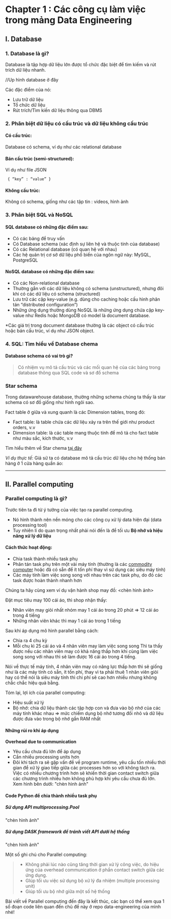 # Chapter 1 : Các công cụ làm việc trong mảng Data Engineering

## I. Database

### 1. Database là gì?

Database là tập hợp dữ liệu lớn được tổ chức đặc biệt để tìm kiếm và rút trích dữ liệu nhanh.

//Up hình database ở đây

Các đặc điểm của nó:
* Lưu trữ dữ liệu
* Tổ chức dữ liệu
* Rút trích/Tìm kiến dữ liệu thông qua DBMS

### 2. Phân biệt dữ liệu **có cấu trúc** và dữ liệu **không cấu trúc**

#### Có cấu trúc: 
Database có schema, ví dụ như các relational database

#### Bán cấu trúc (semi-structured): 
Ví dụ như file JSON
```
 { “key” : “value” }
```

#### Không cấu trúc: 
Không có schema, giống như các tập tin : videos, hình ảnh


### 3. Phân biệt SQL và NoSQL
#### SQL database có những đặc điểm sau:
* Có các bảng để truy vấn
* Có Database schema (xác định sự liên hệ và thuộc tính của database)
* Có các Relational database (có quan hệ với nhau)
* Các hệ quản trị cơ sở dữ liệu phổ biến của ngôn ngữ này: MySQL, PostgreSQL


#### NoSQL database có những đặc điểm sau:
* Có các Non-relational database
* Thường gắn với các dữ liệu không có schema (unstructured), nhưng đôi khi có các dữ liệu có schema (structured)
* Lưu trữ các cặp key-value (e.g. dùng cho caching hoặc cấu hình phân tán “distributed configuration”)
* Những ứng dụng thường dùng NoSQL là những ứng dụng chứa cặp key-value như Redis hoặc MongoDB có model là document database.

*Các giá trị trong document database thường là các object có cấu trúc hoặc bán cấu trúc, ví dụ như JSON object.


### 4. SQL: Tìm hiểu về Database chema

#### Database schema có vai trò gì?
> Có nhiệm vụ mô tả cấu trúc và các mối quan hệ của các bảng trong database thông qua SQL code và sơ đồ schema


### Star schema
Trong datawarehouse database, thường những schema chúng ta thấy là star schema có sơ đồ giống như hình ngôi sao.

Fact table ở giữa và xung quanh là các Dimension tables, trong đó:
* Fact table: là table chứa các dữ liệu xảy ra trên thế giới như product orders, v.v	
* Dimension table: là các table mang thuộc tính để mô tả cho fact table như màu sắc, kích thước, v.v

Tìm hiểu thêm về Star chema [tại đây](https://en.wikipedia.org/wiki/Star_schema)


*Ví dụ thực tế:*
Giả sử ta có database mô tả cấu trúc dữ liệu cho hệ thống bán hàng ở 1 cửa hàng quần áo:


****************


## II. Parallel computing 

### Parallel computing là gì?

Trước tiên ta đi từ ý tưởng của việc tạo ra parallel computing.
* Nó hình thành nên nền móng cho các công cụ xử lý data hiện đại (data processing tool)
* Tuy nhiên lí do quan trọng nhất phải nói đến là để tối ưu **Bộ nhớ và hiệu năng xử lý dữ liệu**

#### Cách thức hoạt động:
* Chia task thành nhiều task phụ
* Phân tán task phụ trên một vài máy tính (thường là các [commodity computer](https://whatis.techtarget.com/definition/commodity-computer#:~:text=A%20commodity%20computer%20is%20a,no%2Dfrills%20but%20functional%20machines.) hoặc đã có sẵn để ít tốn phí thay vì sử dụng các siêu máy tính)
* Các máy tính làm việc song song với nhau trên các task phụ, do đó các task được hoàn thành nhanh hơn

Chúng ta hãy cùng xem ví dụ vận hành shop may đồ:
<chèn hình ảnh>

Đặt mục tiêu may 100 cái áo, thì shop nhận thấy:
* Nhân viên may giỏi nhất nhóm may 1 cái áo trong 20 phút => 12 cái áo trong 4 tiếng
* Những nhân viên khác thì may 1 cái áo trong 1 tiếng

Sau khi áp dụng mô hình parallel bằng cách:
* Chia ra 4 chu kỳ
* Mỗi chu kì 25 cái áo và 4 nhân viên may làm việc song song
Thì ta thấy được nếu các nhân viên may có khả năng thấp hơn khi cùng làm việc song song với nhau thì sẽ làm được 16 cái áo trong 4 tiếng.

Nói về thực tế máy tính, 4 nhân viên may có năng lực thấp hơn thì sẽ giống như là các máy tính có sẵn, ít tốn phí, thay vì ta phải thuê 1 nhân viên giỏi hay có thể nói là siêu máy tính thì chi phí sẽ cao hơn nhiều nhưng không chắc chắc hiệu quả bằng.

Tóm lại, lợi ích của parallel computing:
* Hiệu suất xử lý
* Bộ nhớ: chia dữ liệu thành các tập hợp con và đưa vào bộ nhớ của các máy tính khác nhau
=> mức chiếm dụng bộ nhớ tương đối nhỏ và dữ liệu được đưa vào trong bộ nhớ gần RAM nhẩt

#### Những rủi ro khi áp dụng
**Overhead due to communication**
* Yêu cầu chưa đủ lớn để áp dụng
* Cần nhiều processing units hơn
* Đôi khi tách ra sẽ gặp vấn đề về program runtime, yêu cầu tốn nhiều thời gian để xử lý giao tiếp giữa các processes hơn so với không tách ra. Việc có nhiều chương trình hơn sẽ khiến thời gian contact switch giữa các chương trình nhiều hơn không phù hợp khi yêu cầu chưa đủ lớn. Xem hình bên dưới:
"chèn hình ảnh"

#### Code Python để chia thành nhiều task phụ
##### Sử dụng API **multiprocessing.Pool**

"chèn hình ảnh"

##### Sử dụng DASK framework để tránh viết API dưới hệ thống 

"chèn hình ảnh"



Một số ghi chú cho Parallel computing:

> * Không phải lúc nào cũng tăng thời gian xử lý công việc, do hiệu ứng của overhead communication ở phần contact switch giữa các ứng dụng.
> * GIúp tối ưu việc sử dụng bộ xử lý đa nhiệm (multiple processing unit)
> * Giúp tối ưu bộ nhớ giữa một số hệ thống 

Bài viết về Parallel computing đến đây là kết thúc, các bạn có thể xem qua 1 số đoạn code liên quan đến chủ đề này ở repo data-engineering của mình nhé! 


